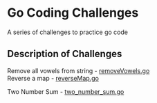 # Go Coding Challenges

A series of challenges to practice go code

## Description of Challenges

Remove all vowels from string   - <a href="https://github.com/excircle/go/challenges/removeAllVowels.go">removeVowels.go</a></br>
Reverse a map                   - <a href="https://github.com/excircle/go/challenges/reverseMap.go">reverseMap.go</a>

Two Number Sum  - <a href="https://github.com/excircle/go/blob/master/challenges/two_number_sum/two_number_sum_ver2.go">two_number_sum.go</a>